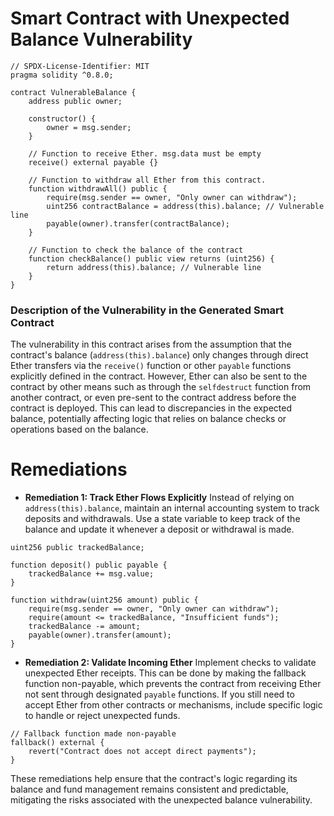 # Smart Contract with Unexpected Balance Vulnerability

```solidity
// SPDX-License-Identifier: MIT
pragma solidity ^0.8.0;

contract VulnerableBalance {
    address public owner;

    constructor() {
        owner = msg.sender;
    }

    // Function to receive Ether. msg.data must be empty
    receive() external payable {}

    // Function to withdraw all Ether from this contract.
    function withdrawAll() public {
        require(msg.sender == owner, "Only owner can withdraw");
        uint256 contractBalance = address(this).balance; // Vulnerable line
        payable(owner).transfer(contractBalance);
    }

    // Function to check the balance of the contract
    function checkBalance() public view returns (uint256) {
        return address(this).balance; // Vulnerable line
    }
}
```

### Description of the Vulnerability in the Generated Smart Contract
The vulnerability in this contract arises from the assumption that the contract's balance (`address(this).balance`) only changes through direct Ether transfers via the `receive()` function or other `payable` functions explicitly defined in the contract. However, Ether can also be sent to the contract by other means such as through the `selfdestruct` function from another contract, or even pre-sent to the contract address before the contract is deployed. This can lead to discrepancies in the expected balance, potentially affecting logic that relies on balance checks or operations based on the balance.

# Remediations

- **Remediation 1: Track Ether Flows Explicitly**
  Instead of relying on `address(this).balance`, maintain an internal accounting system to track deposits and withdrawals. Use a state variable to keep track of the balance and update it whenever a deposit or withdrawal is made.

```solidity
uint256 public trackedBalance;

function deposit() public payable {
    trackedBalance += msg.value;
}

function withdraw(uint256 amount) public {
    require(msg.sender == owner, "Only owner can withdraw");
    require(amount <= trackedBalance, "Insufficient funds");
    trackedBalance -= amount;
    payable(owner).transfer(amount);
}
```

- **Remediation 2: Validate Incoming Ether**
  Implement checks to validate unexpected Ether receipts. This can be done by making the fallback function non-payable, which prevents the contract from receiving Ether not sent through designated `payable` functions. If you still need to accept Ether from other contracts or mechanisms, include specific logic to handle or reject unexpected funds.

```solidity
// Fallback function made non-payable
fallback() external {
    revert("Contract does not accept direct payments");
}
```

These remediations help ensure that the contract's logic regarding its balance and fund management remains consistent and predictable, mitigating the risks associated with the unexpected balance vulnerability.
